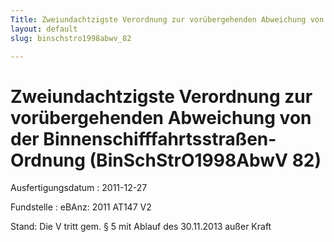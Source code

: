 ```yaml
---
Title: Zweiundachtzigste Verordnung zur vorübergehenden Abweichung von der Binnenschifffahrtsstraßen-Ordnung
layout: default
slug: binschstro1998abwv_82

---
```


# Zweiundachtzigste Verordnung zur vorübergehenden Abweichung von der Binnenschifffahrtsstraßen-Ordnung (BinSchStrO1998AbwV 82)

Ausfertigungsdatum
:   2011-12-27

Fundstelle
:   eBAnz: 2011 AT147 V2

Stand: Die V tritt gem. § 5 mit Ablauf des 30.11.2013 außer Kraft
